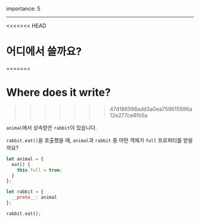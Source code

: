 importance: 5

---

<<<<<<< HEAD
# 어디에서 쓸까요?
=======
# Where does it write?
>>>>>>> 47d186598add3a0ea759615596a12e277ce8fb5a

`animal`에서 상속받은 `rabbit`이 있습니다.

`rabbit.eat()`을 호출했을 때, `animal`과 `rabbit` 중 어떤 객체가 `full` 프로퍼티를 받을까요?

```js
let animal = {
  eat() {
    this.full = true;
  }
};

let rabbit = {
  __proto__: animal
};

rabbit.eat();
```
